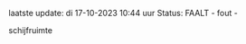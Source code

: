 laatste update: 
di 17-10-2023 10:44   uur 
Status: FAALT - fout - 
<div class="service R">schijfruimte</div>